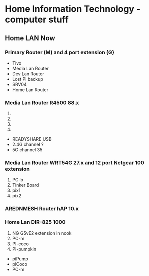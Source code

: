 # Home Information Technology - computer stuff

## Home LAN Now

### Primary Router (M) and 4 port extension (G}
+ Tivo
+ Media Lan Router
+ Dev Lan Router
+ Lost PI backup 
+ SRV04
+ Home Lan Router

### Media Lan Router R4500 88.x
1.
1.
1.
1.
* READYSHARE USB
* 2.4G channel ?
* 5G channel 35

### Media Lan Router WRT54G 27.x and 12 port Netgear 100 extension
1. PC-b
1. Tinker Board
1. pix1
1. pix2

### AREDNMESH Router hAP 10.x

### Home Lan DIR-825 1000
1. NG G5vE2 extension in nook
2. PC-m
3. PI-coco
4. PI-pumpkin
+ piPump
+ piCoco
+ PC-m

